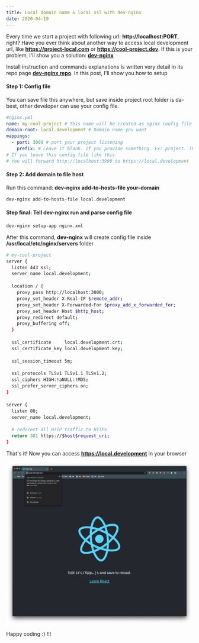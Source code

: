 ```yaml
---
title: Local domain name & local ssl with dev-nginx
date: 2020-04-19
---
```


Every time we start a project with following url: **http://localhost:PORT**, right? Have you ever think about another way to access local development url, like 
**https://project-local.com** or **https://cool-project.dev**. If this is your problem, I'll show 
you a solution: **[dev-nginx](https://github.com/guardian/dev-nginx)**

Install instruction and commands explanations is written very detail in its repo page **[dev-nginx repo](https://github.com/guardian/dev-nginx)**. In this post, I'll show you how to setup

#### Step 1: Config file
You can save file this anywhere, but save inside project root folder is da-best,
other developer can use your config file.

```yml
#nginx.yml
name: my-cool-project # This name will be created as nginx config file in /usr/local/etc/nginx/servers
domain-root: local.development # Domain name you want
mappings:
  - port: 3009 # port your project listening
    prefix: # Leave it blank. If you provide something. Ex: project. Then you should access via project.local.development
# If you leave this config file like this
# You will forward http://localhost:3990 to https://local.development
```

#### Step 2: Add domain to file host
Run this command: **dev-nginx add-to-hosts-file your-domain**

```bash
dev-nginx add-to-hosts-file local.development
```

#### Step final: Tell dev-nginx run and parse config file

```bash
dev-nginx setup-app nginx.xml
```

After this command, **dev-nginx** will create config file inside **/usr/local/etc/nginx/servers** folder

```bash
# my-cool-project
server {
  listen 443 ssl;
  server_name local.development;

  location / {
    proxy_pass http://localhost:3000;
    proxy_set_header X-Real-IP $remote_addr;
    proxy_set_header X-Forwarded-For $proxy_add_x_forwarded_for;
    proxy_set_header Host $http_host;
    proxy_redirect default;
    proxy_buffering off;
  }

  ssl_certificate     local.development.crt;
  ssl_certificate_key local.development.key;

  ssl_session_timeout 5m;

  ssl_protocols TLSv1 TLSv1.1 TLSv1.2;
  ssl_ciphers HIGH:!aNULL:!MD5;
  ssl_prefer_server_ciphers on;
}

server {
  listen 80;
  server_name local.development;

  # redirect all HTTP traffic to HTTPS
  return 301 https://$host$request_uri;
}


```

That's it! Now you can access **https://local.development** in your browser

![React app](./local-development.png)

Happy coding :) !!!